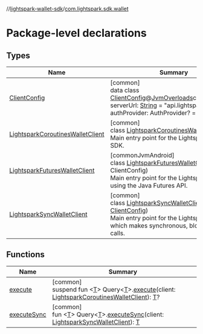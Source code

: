 //[lightspark-wallet-sdk](../../index.md)/[com.lightspark.sdk.wallet](index.md)

# Package-level declarations

## Types

| Name | Summary |
|---|---|
| [ClientConfig](-client-config/index.md) | [common]<br>data class [ClientConfig](-client-config/index.md)@[JvmOverloads](https://kotlinlang.org/api/latest/jvm/stdlib/kotlin.jvm/-jvm-overloads/index.html)constructor(var serverUrl: [String](https://kotlinlang.org/api/latest/jvm/stdlib/kotlin/-string/index.html) = &quot;api.lightspark.com&quot;, var authProvider: AuthProvider? = null) |
| [LightsparkCoroutinesWalletClient](-lightspark-coroutines-wallet-client/index.md) | [common]<br>class [LightsparkCoroutinesWalletClient](-lightspark-coroutines-wallet-client/index.md)<br>Main entry point for the Lightspark Wallet SDK. |
| [LightsparkFuturesWalletClient](-lightspark-futures-wallet-client/index.md) | [commonJvmAndroid]<br>class [LightsparkFuturesWalletClient](-lightspark-futures-wallet-client/index.md)(config: ClientConfig)<br>Main entry point for the Lightspark SDK using the Java Futures API. |
| [LightsparkSyncWalletClient](-lightspark-sync-wallet-client/index.md) | [common]<br>class [LightsparkSyncWalletClient](-lightspark-sync-wallet-client/index.md)(config: [ClientConfig](-client-config/index.md))<br>Main entry point for the Lightspark SDK which makes synchronous, blocking API calls. |

## Functions

| Name | Summary |
|---|---|
| [execute](execute.md) | [common]<br>suspend fun &lt;[T](execute.md)&gt; Query&lt;[T](execute.md)&gt;.[execute](execute.md)(client: [LightsparkCoroutinesWalletClient](-lightspark-coroutines-wallet-client/index.md)): [T](execute.md)? |
| [executeSync](execute-sync.md) | [common]<br>fun &lt;[T](execute-sync.md)&gt; Query&lt;[T](execute-sync.md)&gt;.[executeSync](execute-sync.md)(client: [LightsparkSyncWalletClient](-lightspark-sync-wallet-client/index.md)): [T](execute-sync.md) |
